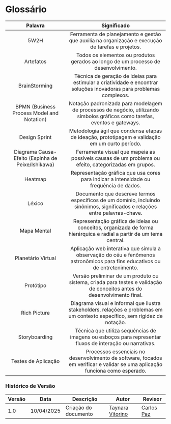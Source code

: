 # Glossário


| Palavra | Significado | 
| :-----: | :----: | 
| 5W2H | Ferramenta de planejamento e gestão que auxilia na organização e execução de tarefas e projetos. | 
| Artefatos | Todos os elementos ou produtos gerados ao longo de um processo de desenvolvimento. | 
| BrainStorming | Técnica de geração de ideias para estimular a criatividade e encontrar soluções inovadoras para problemas complexos. | 
| BPMN (Business Process Model and Notation) | Notação padronizada para modelagem de processos de negócio, utilizando símbolos gráficos como tarefas, eventos e gateways. | 
| Design Sprint | Metodologia ágil que condensa etapas de ideação, prototipagem e validação em um curto período. | 
| Diagrama Causa-Efeito (Espinha de Peixe/Ishikawa) | Ferramenta visual que mapeia as possíveis causas de um problema ou efeito, categorizadas em grupos. | 
| Heatmap | Representação gráfica que usa cores para indicar a intensidade ou frequência de dados.| 
| Léxico | Documento que descreve termos específicos de um domínio, incluindo sinônimos, significados e relações entre palavras-chave. | 
| Mapa Mental | Representação gráfica de ideias ou conceitos, organizada de forma hierárquica e radial a partir de um tema central. | 
| Planetário Virtual | Aplicação web interativa que simula a observação do céu e fenômenos astronômicos para fins educativos ou de entretenimento. | 
| Protótipo | Versão preliminar de um produto ou sistema, criada para testes e validação de conceitos antes do desenvolvimento final.| 
| Rich Picture | Diagrama visual e informal que ilustra stakeholders, relações e problemas em um contexto específico, sem rigidez de notação. | 
| Storyboarding | Técnica que utiliza sequências de imagens ou esboços para representar fluxos de interação ou narrativas. | 
| Testes de Aplicação | Processos essenciais no desenvolvimento de software, focados em verificar e validar se uma aplicação funciona como esperado. | 

### **Histórico de Versão**

| Versão | Data       | Descrição                                      | Autor               | Revisor            |
|--------|------------|------------------------------------------------|---------------------|--------------------|
| 1.0    | 10/04/2025 | Criação do documento | [Taynara Vitorino](https://github.com/taybalau)          |  [Carlos Paz](https://github.com/dudupaz)  |